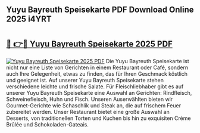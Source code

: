 ## Yuyu Bayreuth Speisekarte PDF Download Online 2025 i4YRT

# <h2><a href="http://gcacuh6.nevu.top/?p=Yuyu+Bayreuth+Speisekarte">🔗 👉🔴 Yuyu Bayreuth Speisekarte 2025 PDF</a></h2>

[![Yuyu Bayreuth Speisekarte 2025 PDF](https://i.imgur.com/dBaPXMq.png)](http://gcacuh6.nevu.top/?p=Yuyu+Bayreuth+Speisekarte)
Die Yuyu Bayreuth Speisekarte ist nicht nur eine Liste von Gerichten in einem Restaurant oder Café, sondern auch Ihre Gelegenheit, etwas zu finden, das für Ihren Geschmack köstlich und geeignet ist. Auf unserer Yuyu Bayreuth Speisekarte stehen verschiedene leichte und frische Salate. Für Fleischliebhaber gibt es auf unserer Yuyu Bayreuth Speisekarte eine Auswahl an Gerichten: Rindfleisch, Schweinefleisch, Huhn und Fisch. Unseren Auserwählten bieten wir Gourmet-Gerichte wie Schaschlik und Steak an, die auf frischem Feuer zubereitet werden. Unser Restaurant bietet eine große Auswahl an Desserts, von traditionellen Torten und Kuchen bis hin zu exquisiten Crème Brûlée und Schokoladen-Gateais.
